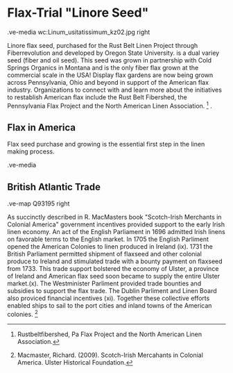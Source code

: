 # Flax-Trial "Linore Seed"
.ve-media wc:Linum_usitatissimum_kz02.jpg right

Linore flax seed, purchased for the Rust Belt Linen Project through Fiberrevolution and developed by Oregon State University. is a dual variey seed (fiber and oil seed). This seed was grown in partnership with Cold Springs Organics in Montana and is the only fiber flax grown at the commercial scale in the USA!  Display flax gardens are now being grown across Pennsylvania, Ohio and beyond in support of the American flax industry.  Organizations to connect with and learn more about the initiatives to restablish American flax include the Rust Belt Fibershed, the Pennsylvania Flax Project and the North American Linen Association. [^1] .


## Flax in America

Flax seed purchase and growing is the essential first step in the linen making process. 

.ve-media 


## British Atlantic Trade

.ve-map Q93195 right

As succinctly described in R. MacMasters book "Scotch-Irish Merchants in Colonial America" government incentives provided support to the early Irish linen economy.  An act of the English Parliament in 1696 admitted Irish linens on favorable terms to the English market.  In 1705 the English Parliment opened the American Colonies to linen produced in Ireland (ix).  1731 the British Parliament permitted shipment of flaxseed and other colonial produce to Ireland and stimulated trade with a bounty payment on flaxseed from 1733. This trade support bolstered the economy of Ulster, a province of Ireland and American flax seed soon became to supply the entire Ulster market.(x). The Westminister Parliment provided trade bounties and subsidies to support the flax trade. The Dublin Parliment and Linen Board also proviced financial incentives (xi). Together these collective efforts  enabled ships to sail to the port cities and inland towns of the American colonies. [^2]

[^1]: Rustbeltfibershed, Pa Flax Project and the North American Linen Association.
[^2]: Macmaster, Richard. (2009). Scotch-Irish Mercahants in Colonial America. Ulster Historical Foundation.